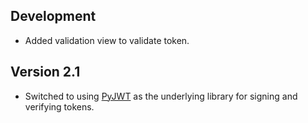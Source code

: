 ## Development

* Added validation view to validate token.

## Version 2.1

* Switched to using [PyJWT](https://github.com/jpadilla/pyjwt) as the
  underlying library for signing and verifying tokens.
